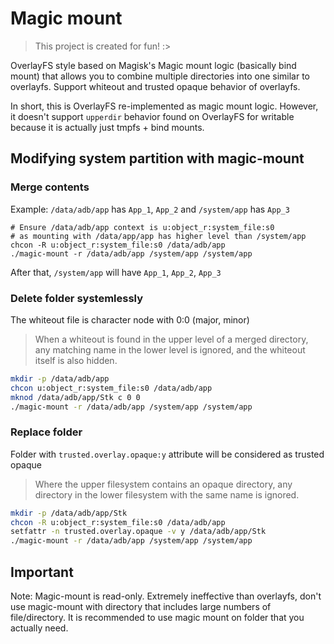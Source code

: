# Magic mount

> This project is created for fun! :>

OverlayFS style based on Magisk's Magic mount logic (basically bind mount) that allows you to combine multiple directories into one similar to overlayfs. Support whiteout and trusted opaque behavior of overlayfs.

In short, this is OverlayFS re-implemented as magic mount logic. However, it doesn't support `upperdir` behavior found on OverlayFS for writable because it is actually just tmpfs + bind mounts.

## Modifying system partition with magic-mount

### Merge contents

Example: `/data/adb/app` has `App_1`, `App_2` and `/system/app` has `App_3`

```
# Ensure /data/adb/app context is u:object_r:system_file:s0
# as mounting with /data/app/app has higher level than /system/app
chcon -R u:object_r:system_file:s0 /data/adb/app
./magic-mount -r /data/adb/app /system/app /system/app
```

After that, `/system/app` will have `App_1`, `App_2`, `App_3`

### Delete folder systemlessly

The whiteout file is character node with 0:0 (major, minor)

> When a whiteout is found in the upper level of a merged directory, any matching name in the lower level is ignored, and the whiteout itself is also hidden.

```bash
mkdir -p /data/adb/app
chcon u:object_r:system_file:s0 /data/adb/app
mknod /data/adb/app/Stk c 0 0
./magic-mount -r /data/adb/app /system/app /system/app

```

### Replace folder

Folder with `trusted.overlay.opaque:y` attribute will be considered as trusted opaque

> Where the upper filesystem contains an opaque directory, any directory in the lower filesystem with the same name is ignored.

```bash
mkdir -p /data/adb/app/Stk
chcon -R u:object_r:system_file:s0 /data/adb/app
setfattr -n trusted.overlay.opaque -v y /data/adb/app/Stk
./magic-mount -r /data/adb/app /system/app /system/app

```

## Important

Note: Magic-mount is read-only. Extremely ineffective than overlayfs, don't use magic-mount with directory that includes large numbers of file/directory. It is recommended to use magic mount on folder that you actually need.
